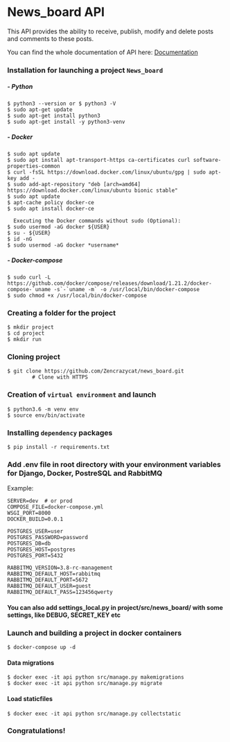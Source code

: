 # News_board API

This API provides the ability to receive, publish, modify and delete posts and comments to these posts.

You can find the whole documentation of API here: [Documentation](https://web.postman.co/collections/10954999-e7f1b9de-b52c-4e99-97e7-3d8f30c5fd7e?version=latest&workspace=40909c67-9842-465d-843f-367334184f57#c812fcc9-c719-438a-b46b-fe5a6c9df0f6 "API's documentation")

### Installation for launching a project **`News_board`**
##### - Python
```
$ python3 --version or $ python3 -V
$ sudo apt-get update
$ sudo apt-get install python3
$ sudo apt-get install -y python3-venv
```
##### - Docker
```
$ sudo apt update
$ sudo apt install apt-transport-https ca-certificates curl software-properties-common
$ curl -fsSL https://download.docker.com/linux/ubuntu/gpg | sudo apt-key add -
$ sudo add-apt-repository "deb [arch=amd64] https://download.docker.com/linux/ubuntu bionic stable"
$ sudo apt update
$ apt-cache policy docker-ce
$ sudo apt install docker-ce

  Executing the Docker commands without sudo (Optional):
$ sudo usermod -aG docker ${USER}
$ su - ${USER}
$ id -nG
$ sudo usermod -aG docker *username*
```
##### - Docker-compose

```
$ sudo curl -L https://github.com/docker/compose/releases/download/1.21.2/docker-compose-`uname -s`-`uname -m` -o /usr/local/bin/docker-compose
$ sudo chmod +x /usr/local/bin/docker-compose
```

### Creating a folder for the project

```
$ mkdir project
$ cd project
$ mkdir run
```

### Cloning project

```
$ git clone https://github.com/Zencrazycat/news_board.git
        # Clone with HTTPS
```

### Creation of **`virtual environment`** and launch

```
$ python3.6 -m venv env
$ source env/bin/activate
```

### Installing **`dependency`** packages

```
$ pip install -r requirements.txt
```

### Add .env file in root directory with your environment variables for Django, Docker, PostreSQL and RabbitMQ

Example:
```
SERVER=dev  # or prod
COMPOSE_FILE=docker-compose.yml
WSGI_PORT=8000
DOCKER_BUILD=0.0.1

POSTGRES_USER=user
POSTGRES_PASSWORD=password
POSTGRES_DB=db
POSTGRES_HOST=postgres
POSTGRES_PORT=5432

RABBITMQ_VERSION=3.8-rc-management
RABBITMQ_DEFAULT_HOST=rabbitmq
RABBITMQ_DEFAULT_PORT=5672
RABBITMQ_DEFAULT_USER=guest
RABBITMQ_DEFAULT_PASS=123456qwerty
```

#### You can also add settings_local.py in project/src/news_board/ with some settings, like DEBUG, SECRET_KEY etc

### Launch and building a project in docker containers

```
$ docker-compose up -d
```
#### Data migrations
```
$ docker exec -it api python src/manage.py makemigrations
$ docker exec -it api python src/manage.py migrate
```
#### Load staticfiles
```
$ docker exec -it api python src/manage.py collectstatic
```

### Congratulations!
